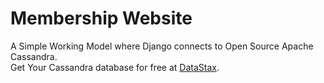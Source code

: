 
# Membership Website

A Simple Working Model where Django connects to Open Source Apache Cassandra. <br/>
Get Your Cassandra database for free at [DataStax](https://www.datastax.com).
